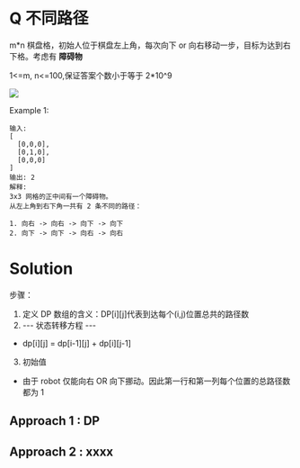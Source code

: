 # Q 不同路径

m\*n 棋盘格，初始人位于棋盘左上角，每次向下 or 向右移动一步，目标为达到右下格。考虑有 **障碍物**

1<=m, n<=100,保证答案个数小于等于 2\*10^9

![](https://assets.leetcode.com/uploads/2018/10/22/robot_maze.png)

Example 1:

```
输入:
[
  [0,0,0],
  [0,1,0],
  [0,0,0]
]
输出: 2
解释:
3x3 网格的正中间有一个障碍物。
从左上角到右下角一共有 2 条不同的路径：

1. 向右 -> 向右 -> 向下 -> 向下
2. 向下 -> 向下 -> 向右 -> 向右
```

# Solution

步骤：

1. 定义 DP 数组的含义：DP[i][j]代表到达每个(i,j)位置总共的路径数
2. --- 状态转移方程 ---

- dp[i][j] = dp[i-1][j] + dp[i][j-1]

3. 初始值

- 由于 robot 仅能向右 OR 向下挪动。因此第一行和第一列每个位置的总路径数都为 1

## Approach 1 : DP

## Approach 2 : xxxx
